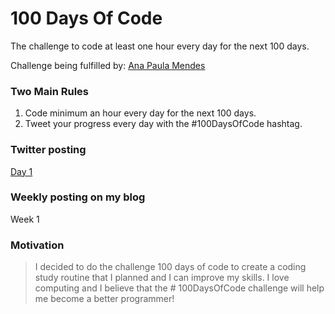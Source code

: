# 100 Days Of Code
The challenge to code at least one hour every day for the next 100 days.

Challenge being fulfilled by: [Ana Paula Mendes](https://github.com/anapauladsmendes/)

### Two Main Rules
1.  Code minimum an hour every day for the next 100 days.
2.  Tweet your progress every day with the #100DaysOfCode hashtag.

### Twitter posting
[Day 1](https://twitter.com/ananoterminal/status/1080989561688342528)

### Weekly posting on my blog
Week 1

### Motivation

> I decided to do the challenge 100 days of code to create a coding
> study routine that I planned and I can improve my skills. I love
> computing and I believe that the # 100DaysOfCode challenge will help
> me become a better programmer!
